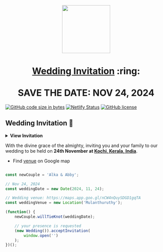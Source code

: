 
<p align="center"><a href="https:///"><img src="./assets/wedding.gif" width="150px" height="150px"/></a></p>
<h1 align="center"><a href="https:///">Wedding Invitation</a> :ring: <br> <br> SAVE THE DATE: NOV 24, 2024 <br> <a href="https:///"></a></h1>

[![GitHub code size in bytes](https://img.shields.io/github/languages/code-size/vinitshahdeo/Wedding-Invitation?logo=github)](https://.netlify.app/) [![Netlify Status](https://api.netlify.com/api/v1/badges/e945f101-f434-45e6-8c33-df855c6b2082/deploy-status)](https://app.netlify.com/sites//deploys) [![GitHub license](https://img.shields.io/github/license/vinitshahdeo/Wedding-Invitation?logo=github)](https://github.com/vinitshahdeo/Wedding-Invitation)

## Wedding Invitation :ring:

<details>
  <summary><strong>View Invitation</strong></summary>
  <a href="https://.netlify.app/"><img src="./assets/img/.jpeg" /></a>
</details>

With the divine grace of the almighty,
inviting you and your family to our wedding to be held on **24th November at [Kochi, Kerala, India](https://maps.app.goo.gl/nCW4nQuySDGD1gqTA)**.

- Find [venue](https://maps.app.goo.gl/nCW4nQuySDGD1gqTA) on Google map

```js

const newCouple = 'Alka & Abby';

// Nov 24, 2024
const weddingDate = new Date(2024, 11, 24);

// Wedding venue: https://maps.app.goo.gl/nCW4nQuySDGD1gqTA
const weddingVenue = new Location('Mulanthuruthy');

(function() {
    newCouple.willTieKnot(weddingDate);

    // your presence is requested
    (new Wedding()).acceptInvitation(
        window.open('')
    );
})();


```